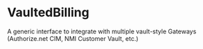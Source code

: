 # VaultedBilling

A generic interface to integrate with multiple vault-style Gateways (Authorize.net CIM, NMI Customer Vault, etc.)

